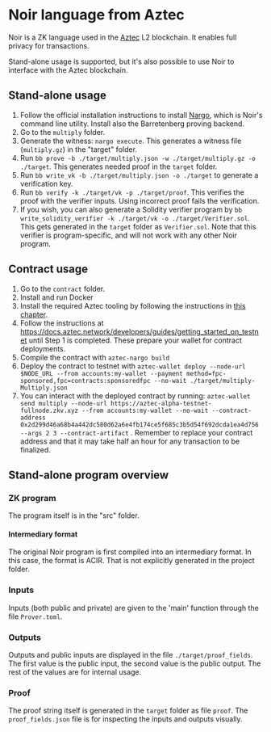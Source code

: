 # Noir language from Aztec

Noir is a ZK language used in the [Aztec](https://aztec.network/) L2 blockchain. It enables full privacy for transactions.

Stand-alone usage is supported, but it's also possible to use Noir to interface with the Aztec blockchain.

## Stand-alone usage

1. Follow the official installation instructions to install [Nargo](https://noir-lang.org/docs/getting_started/quick_start/), which is Noir's command line utility. Install also the Barretenberg proving backend.
1. Go to the `multiply` folder.
1. Generate the witness: `nargo execute`. This generates a witness file (`multiply.gz`) in the "target" folder.
1. Run `bb prove -b ./target/multiply.json -w ./target/multiply.gz -o ./target`. This generates needed proof in the `target` folder.
1. Run `bb write_vk -b ./target/multiply.json -o ./target` to generate a verification key.
1. Run `bb verify -k ./target/vk -p ./target/proof`. This verifies the proof with the verifier inputs. Using incorrect proof fails the verification.
1. If you wish, you can also generate a Solidity verifier program by `bb write_solidity_verifier -k ./target/vk -o ./target/Verifier.sol`. This gets generated in the `target` folder as `Verifier.sol`. Note that this verifier is program-specific, and will not work with any other Noir program.

## Contract usage

1. Go to the `contract` folder.
1. Install and run Docker
1. Install the required Aztec tooling by following the instructions in [this chapter](https://docs.aztec.network/developers/getting_started).
1. Follow the instructions at https://docs.aztec.network/developers/guides/getting_started_on_testnet until Step 1 is completed. These prepare your wallet for contract deployments.
1. Compile the contract with `aztec-nargo build`
1. Deploy the contract to testnet with `aztec-wallet deploy --node-url $NODE_URL --from accounts:my-wallet --payment method=fpc-sponsored,fpc=contracts:sponsoredfpc --no-wait ./target/multiply-Multiply.json`
1. You can interact with the deployed contract by running: `aztec-wallet send multiply --node-url https://aztec-alpha-testnet-fullnode.zkv.xyz --from accounts:my-wallet --no-wait --contract-address 0x2d299d46a68b4a442dc580d62a6e4fb174ce5f685c3b5d54f692dcda1ea4d756 --args 2 3 --contract-artifact` . Remember to replace your contract address and that it may take half an hour for any transaction to be finalized.

## Stand-alone program overview

### ZK program

The program itself is in the "src" folder.

#### Intermediary format

The original Noir program is first compiled into an intermediary format. In this case, the format is ACIR. That is not explicitly generated in the project folder.

### Inputs

Inputs (both public and private) are given to the 'main' function through the file `Prover.toml`.

### Outputs

Outputs and public inputs are displayed in the file `./target/proof_fields`. The first value is the public input, the second value is the public output. The rest of the values are for internal usage.

### Proof

The proof string itself is generated in the `target` folder as file `proof`. The `proof_fields.json` file is for inspecting the inputs and outputs visually.

